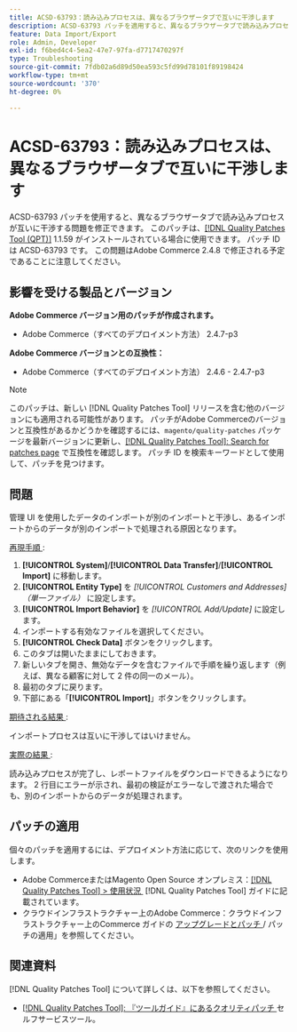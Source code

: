 ```yaml
---
title: ACSD-63793：読み込みプロセスは、異なるブラウザータブで互いに干渉します
description: ACSD-63793 パッチを適用すると、異なるブラウザータブで読み込みプロセスが互いに干渉するAdobe Commerceの問題を修正できます。
feature: Data Import/Export
role: Admin, Developer
exl-id: f6bed4c4-5ea2-47e7-97fa-d7717470297f
type: Troubleshooting
source-git-commit: 7fdb02a6d89d50ea593c5fd99d78101f89198424
workflow-type: tm+mt
source-wordcount: '370'
ht-degree: 0%

---
```


# ACSD-63793：読み込みプロセスは、異なるブラウザータブで互いに干渉します

ACSD-63793 パッチを使用すると、異なるブラウザータブで読み込みプロセスが互いに干渉する問題を修正できます。 このパッチは、[[!DNL Quality Patches Tool (QPT)]](/help/tools/quality-patches-tool/quality-patches-tool-to-self-serve-quality-patches.md) 1.1.59 がインストールされている場合に使用できます。 パッチ ID は ACSD-63793 です。 この問題はAdobe Commerce 2.4.8 で修正される予定であることに注意してください。

## 影響を受ける製品とバージョン

**Adobe Commerce バージョン用のパッチが作成されます。**

* Adobe Commerce（すべてのデプロイメント方法） 2.4.7-p3

**Adobe Commerce バージョンとの互換性：**

* Adobe Commerce（すべてのデプロイメント方法） 2.4.6 - 2.4.7-p3

>[!NOTE]
>
>このパッチは、新しい [!DNL Quality Patches Tool] リリースを含む他のバージョンにも適用される可能性があります。 パッチがAdobe Commerceのバージョンと互換性があるかどうかを確認するには、`magento/quality-patches` パッケージを最新バージョンに更新し、[[!DNL Quality Patches Tool]: Search for patches page](https://experienceleague.adobe.com/tools/commerce-quality-patches/index.html?lang=ja) で互換性を確認します。 パッチ ID を検索キーワードとして使用して、パッチを見つけます。

## 問題

管理 UI を使用したデータのインポートが別のインポートと干渉し、あるインポートからのデータが別のインポートで処理される原因となります。

<u> 再現手順 </u>:

1. **[!UICONTROL System]**/**[!UICONTROL Data Transfer]**/**[!UICONTROL Import]** に移動します。
1. **[!UICONTROL Entity Type]** を *[!UICONTROL Customers and Addresses]（単一ファイル）* に設定します。
1. **[!UICONTROL Import Behavior]** を *[!UICONTROL Add/Update]* に設定します。
1. インポートする有効なファイルを選択してください。
1. **[!UICONTROL Check Data]** ボタンをクリックします。
1. このタブは開いたままにしておきます。
1. 新しいタブを開き、無効なデータを含むファイルで手順を繰り返します（例えば、異なる顧客に対して 2 件の同一のメール）。
1. 最初のタブに戻ります。
1. 下部にある「**[!UICONTROL Import]**」ボタンをクリックします。

<u> 期待される結果 </u>:

インポートプロセスは互いに干渉してはいけません。

<u> 実際の結果 </u>:

読み込みプロセスが完了し、レポートファイルをダウンロードできるようになります。 2 行目にエラーが示され、最初の検証がエラーなしで渡された場合でも、別のインポートからのデータが処理されます。

## パッチの適用

個々のパッチを適用するには、デプロイメント方法に応じて、次のリンクを使用します。

* Adobe CommerceまたはMagento Open Source オンプレミス：[[!DNL Quality Patches Tool] > 使用状況 &#x200B;](/help/tools/quality-patches-tool/usage.md) [!DNL Quality Patches Tool] ガイドに記載されています。
* クラウドインフラストラクチャー上のAdobe Commerce：クラウドインフラストラクチャー上のCommerce ガイドの [&#x200B; アップグレードとパッチ &#x200B;](https://experienceleague.adobe.com/docs/commerce-cloud-service/user-guide/develop/upgrade/apply-patches.html?lang=ja)/ パッチの適用」を参照してください。

## 関連資料

[!DNL Quality Patches Tool] について詳しくは、以下を参照してください。

* [[!DNL Quality Patches Tool]: 『ツールガイド』にあるクオリティパッチ &#x200B;](/help/tools/quality-patches-tool/quality-patches-tool-to-self-serve-quality-patches.md) セルフサービスツール。
